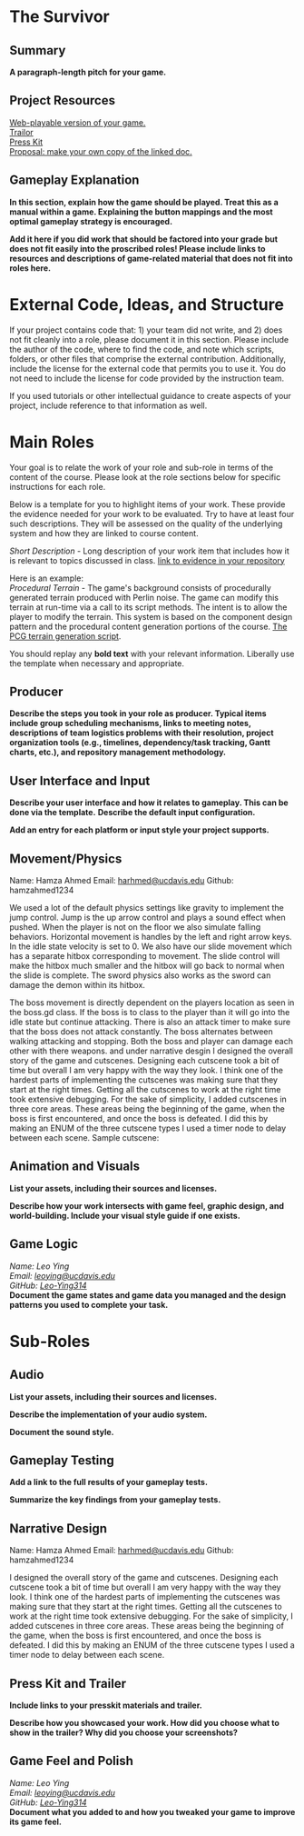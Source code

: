 # The Survivor

## Summary

**A paragraph-length pitch for your game.**

## Project Resources

[Web-playable version of your game.](https://itch.io/)  
[Trailor](https://youtube.com)  
[Press Kit](https://dopresskit.com/)  
[Proposal: make your own copy of the linked doc.](https://docs.google.com/document/d/1qwWCpMwKJGOLQ-rRJt8G8zisCa2XHFhv6zSWars0eWM/edit?usp=sharing)

## Gameplay Explanation

**In this section, explain how the game should be played. Treat this as a manual within a game. Explaining the button mappings and the most optimal gameplay strategy is encouraged.**

**Add it here if you did work that should be factored into your grade but does not fit easily into the proscribed roles! Please include links to resources and descriptions of game-related material that does not fit into roles here.**

# External Code, Ideas, and Structure

If your project contains code that: 1) your team did not write, and 2) does not fit cleanly into a role, please document it in this section. Please include the author of the code, where to find the code, and note which scripts, folders, or other files that comprise the external contribution. Additionally, include the license for the external code that permits you to use it. You do not need to include the license for code provided by the instruction team.

If you used tutorials or other intellectual guidance to create aspects of your project, include reference to that information as well.

# Main Roles

Your goal is to relate the work of your role and sub-role in terms of the content of the course. Please look at the role sections below for specific instructions for each role.

Below is a template for you to highlight items of your work. These provide the evidence needed for your work to be evaluated. Try to have at least four such descriptions. They will be assessed on the quality of the underlying system and how they are linked to course content.

_Short Description_ - Long description of your work item that includes how it is relevant to topics discussed in class. [link to evidence in your repository](https://github.com/dr-jam/ECS189L/edit/project-description/ProjectDocumentTemplate.md)

Here is an example:  
_Procedural Terrain_ - The game's background consists of procedurally generated terrain produced with Perlin noise. The game can modify this terrain at run-time via a call to its script methods. The intent is to allow the player to modify the terrain. This system is based on the component design pattern and the procedural content generation portions of the course. [The PCG terrain generation script](https://github.com/dr-jam/CameraControlExercise/blob/513b927e87fc686fe627bf7d4ff6ff841cf34e9f/Obscura/Assets/Scripts/TerrainGenerator.cs#L6).

You should replay any **bold text** with your relevant information. Liberally use the template when necessary and appropriate.

## Producer

**Describe the steps you took in your role as producer. Typical items include group scheduling mechanisms, links to meeting notes, descriptions of team logistics problems with their resolution, project organization tools (e.g., timelines, dependency/task tracking, Gantt charts, etc.), and repository management methodology.**

## User Interface and Input

**Describe your user interface and how it relates to gameplay. This can be done via the template.**
**Describe the default input configuration.**

**Add an entry for each platform or input style your project supports.**

## Movement/Physics
Name: Hamza Ahmed
Email: harhmed@ucdavis.edu
Github: hamzahmed1234

We used a lot of the default physics settings like gravity to implement the jump control. Jump is the up arrow control and plays a sound effect when pushed. When the player is not on the floor we also simulate falling behaviors. Horizontal movement is handles by the left and right arrow keys. In the idle state velocity is set to 0. We also have our slide movement which has a separate hitbox corresponding to movement. The slide control will make the hitbox much smaller and the hitbox will go back to normal when the slide is complete. The sword physics also works as the sword can damage the demon within its hitbox.

The boss movement is directly dependent on the players location as seen in the boss.gd class. If the boss is to class to the player than it will go into the idle state but continue attacking. There is also an attack timer to make sure that the boss does not attack constantly. The boss alternates between walking attacking and stopping. Both the boss and player can damage each other with there weapons.
and under narrative desgin
I designed the overall story of the game and cutscenes. Designing each cutscene took a bit of time but overall I am very happy with the way they look. I think one of the hardest parts of implementing the cutscenes was making sure that they start at the right times. Getting all the cutscenes to work at the right time took extensive debugging. For the sake of simplicity, I added cutscenes in three core areas. These areas being the beginning of the game, when the boss is first encountered, and once the boss is defeated. I did this by making an ENUM of the three cutscene types I used a timer node to delay between each scene. Sample cutscene:

## Animation and Visuals

**List your assets, including their sources and licenses.**

**Describe how your work intersects with game feel, graphic design, and world-building. Include your visual style guide if one exists.**

## Game Logic
*Name: Leo Ying*  
*Email: leoying@ucdavis.edu*  
*GitHub: [Leo-Ying314](https://github.com/Leo-Ying314)*  
**Document the game states and game data you managed and the design patterns you used to complete your task.**

# Sub-Roles

## Audio

**List your assets, including their sources and licenses.**

**Describe the implementation of your audio system.**

**Document the sound style.**

## Gameplay Testing

**Add a link to the full results of your gameplay tests.**

**Summarize the key findings from your gameplay tests.**

## Narrative Design
Name: Hamza Ahmed
Email: harhmed@ucdavis.edu
Github: hamzahmed1234

I designed the overall story of the game and cutscenes. Designing each cutscene took a bit of time but overall I am very happy with the way they look. I think one of the hardest parts of implementing the cutscenes was making sure that they start at the right times. Getting all the cutscenes to work at the right time took extensive debugging. For the sake of simplicity, I added cutscenes in three core areas. These areas being the beginning of the game, when the boss is first encountered, and once the boss is defeated. I did this by making an ENUM of the three cutscene types I used a timer node to delay between each scene. 


## Press Kit and Trailer

**Include links to your presskit materials and trailer.**

**Describe how you showcased your work. How did you choose what to show in the trailer? Why did you choose your screenshots?**

## Game Feel and Polish
*Name: Leo Ying*  
*Email: leoying@ucdavis.edu*  
*GitHub: [Leo-Ying314](https://github.com/Leo-Ying314)*  
**Document what you added to and how you tweaked your game to improve its game feel.**
